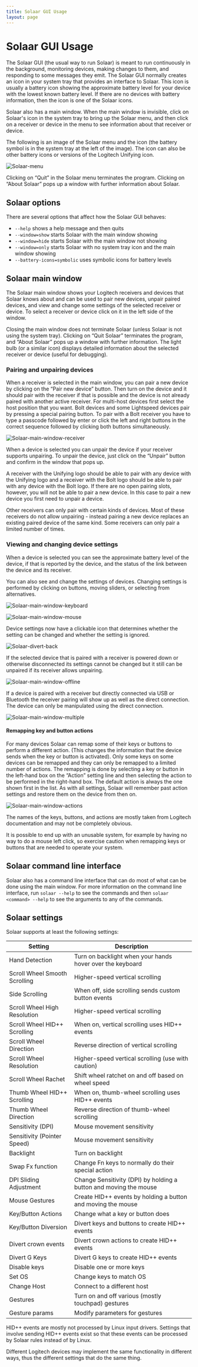 ```yaml
---
title: Solaar GUI Usage
layout: page
---
```


# Solaar GUI Usage

The Solaar GUI (the usual way to run Solaar) is meant to run continuously in the background,
monitoring devices, making changes to them, and responding to some messages they emit.
The Solaar GUI normally creates an icon in your system tray that provides an interface
to Solaar.  This icon is
usually a battery icon showing the approximate battery level for your device
with the lowest known battery level. If there are no devices with battery information,
then the icon is one of the Solaar icons.

Solaar also has a main window.  When the main window is invisible,
click on Solaar's icon in the system tray to bring up the Solaar menu, and then
click on a receiver or device in the menu to see information about
that receiver or device.

The following is an image of the Solaar menu and the icon (the battery
symbol is in the system tray at the left of the image). The icon can
also be other battery icons or versions of the Logitech Unifying icon.

![Solaar-menu](Solaar-menu.png)

Clicking on “Quit” in the Solaar menu terminates the program.
Clicking on “About Solaar” pops up a window with further information about Solaar.

## Solaar options

There are several options that affect how the Solaar GUI behaves:

* `--help` shows a help message and then quits
* `--window=show` starts Solaar with the main window showing
* `--window=hide` starts Solaar with the main window not showing
* `--window=only` starts Solaar with no system tray icon and the main window showing
* `--battery-icons=symbolic` uses symbolic icons for battery levels

## Solaar main window

The Solaar main window shows your Logitech receivers and devices that Solaar
knows about and can be used to pair new devices, unpair paired devices, and
view and change some settings of the selected receiver or device.
To select a receiver or device click on it in the left side of the window.

Closing the main window does not terminate Solaar (unless Solaar is not using the system tray).
Clicking on “Quit Solaar” terminates the program, and “About Solaar” pops up a window with further information.
The light bulb (or a similar icon) displays detailed information
about the selected receiver or device (useful for debugging).

### Pairing and unpairing devices

When a receiver is selected in the main window, you can pair a new device by
clicking on the “Pair new device” button.
Then turn on the device and it should pair with the receiver if that is possible
and the device is not already paired with another active receiver.
For multi-host devices first select the host position that you want.
Bolt devices and some Lightspeed devices pair by pressing a special pairing button.
To pair with a Bolt receiver you have to type a passcode followed by enter
or click the left and right buttons in the correct sequence followed by
clicking both buttons simultaneously.

![Solaar-main-window-receiver](Solaar-main-window-receiver.png)

When a device is selected you can unpair the device if your receiver supports
unpairing. To unpair the device, just click on the “Unpair” button and
confirm in the window that pops up.

A receiver with the Unifying logo should be able to pair with any device
with the Unifying logo
and a receiver with the Bolt logo should be able to pair with any device
with the Bolt logo.
If there are no open pairing slots, however, you will
not be able to pair a new device. In this case to pair a new device you
first need to unpair a device.

Other receivers can only pair with certain kinds of devices.
Most of these receivers do not allow unpairing - instead
pairing a new device replaces an existing paired device of the same kind.
Some receivers can only pair a limited number of times.

### Viewing and changing device settings

When a device is selected you can see the approximate battery level of the
device, if that is reported by the device, and the status of the link
between the device and its receiver.

You can also see and change the settings of devices.
Changing settings is performed by clicking on buttons,
moving sliders, or selecting from alternatives.

![Solaar-main-window-keyboard](Solaar-main-window-keyboard.png)

![Solaar-main-window-mouse](Solaar-main-window-mouse.png)

Device settings now have a clickable icon that determines whether the
setting can be changed and whether the setting is ignored.

![Solaar-divert-back](Solaar-main-window-back-divert.png)

If the selected device that is paired with a receiver is powered down or
otherwise disconnected its settings cannot be changed
but it still can be unpaired if its receiver allows unpairing.

![Solaar-main-window-offline](Solaar-main-window-offline.png)

If a device is paired with a receiver but directly connected via USB or Bluetooth
the receiver pairing will show up as well as the direct connection.
The device can only be manipulated using the direct connection.

![Solaar-main-window-multiple](Solaar-main-window-multiple.png)

#### Remapping key and button actions

For many devices Solaar can remap some of their keys or buttons to
perform a different action. (This changes the information that the
device sends when the key or button is activated). Only some keys on some
devices can be remapped and they can only be remapped to a limited
number of actions. The remapping is done by selecting a key
or button in the left-hand box on the “Action” setting line and then
selecting the action to be performed in the right-hand box. The default
action is always the one shown first in the list. As with all settings,
Solaar will remember past action settings and restore them on the device
from then on.

![Solaar-main-window-actions](Solaar-main-window-button-actions.png)

The names of the keys, buttons, and actions are mostly taken from Logitech
documentation and may not be completely obvious.

It is possible to end up with an unusable system, for example by having no
way to do a mouse left click, so exercise caution when remapping keys or
buttons that are needed to operate your system.

## Solaar command line interface

Solaar also has a command line interface that can do most of what can be
done using the main window. For more information on the
command line interface, run `solaar --help` to see the commands and
then `solaar <command> --help` to see the arguments to any of the commands.

## Solaar settings

Solaar supports at least the following settings:

Setting                          | Description
---------------------------------|------------
Hand Detection			 | Turn on backlight when your hands hover over the keyboard
Scroll Wheel Smooth Scrolling	 | Higher-speed vertical scrolling
Side Scrolling	    		 | When off, side scrolling sends custom button events
Scroll Wheel High Resolution	 | Higher-speed vertical scrolling
Scroll Wheel HID++ Scrolling	 | When on, vertical scrolling uses HID++ events
Scroll Wheel Direction		 | Reverse direction of vertical scrolling
Scroll Wheel Resolution		 | Higher-speed vertical scrolling (use with caution)
Scroll Wheel Rachet		 | Shift wheel ratchet on and off based on wheel speed
Thumb Wheel HID++ Scrolling	 | When on, thumb-wheel scrolling uses HID++ events
Thumb Wheel Direction		 | Reverse direction of thumb-wheel scrolling
Sensitivity (DPI)		 | Mouse movement sensitivity
Sensitivity (Pointer Speed)	 | Mouse movement sensitivity
Backlight   			 | Turn on backlight
Swap Fx function		 | Change Fn keys to normally do their special action
DPI Sliding Adjustment		 | Change Sensitivity (DPI) by holding a button and moving the mouse
Mouse Gestures			 | Create HID++ events by holding a button and moving the mouse
Key/Button Actions   		 | Change what a key or button does
Key/Button Diversion		 | Divert keys and buttons to create HID++ events
Divert crown events		 | Divert crown actions to create HID++ events
Divert G Keys			 | Divert G keys to create HID++ events
Disable keys			 | Disable one or more keys
Set OS				 | Change keys to match OS
Change Host			 | Connect to a different host
Gestures			 | Turn on and off various (mostly touchpad) gestures
Gesture params			 | Modify parameters for gestures

HID++ events are mostly not processed by Linux input drivers.
Settings that involve sending HID++ events exist so that these events can be
processed by Solaar rules instead of by Linux.

Different Logitech devices may implement the same functionality in different ways,
thus the different settings that do the same thing.
